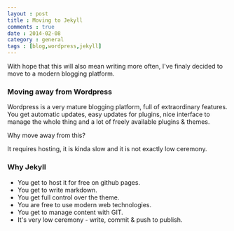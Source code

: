 ```yaml
---
layout : post
title : Moving to Jekyll
comments : true
date : 2014-02-08
category : general
tags : [blog,wordpress,jekyll]
---
```


With hope that this will also mean writing more often, I've finaly decided to move to a modern blogging platform.


### Moving away from Wordpress

Wordpress is a very mature blogging platform, full of extraordinary features. You get automatic updates, easy updates for 
plugins, nice interface to manage the whole thing and a lot of freely available plugins & themes.

Why move away from this?

It requires hosting, it is kinda slow and it is not exactly low ceremony.

### Why Jekyll

* You get to host it for free on github pages. 
* You get to write markdown.
* You get full control over the theme.
* You are free to use modern web technologies.
* You get to manage content with GIT.
* It's very low ceremony - write, commit & push to publish.
